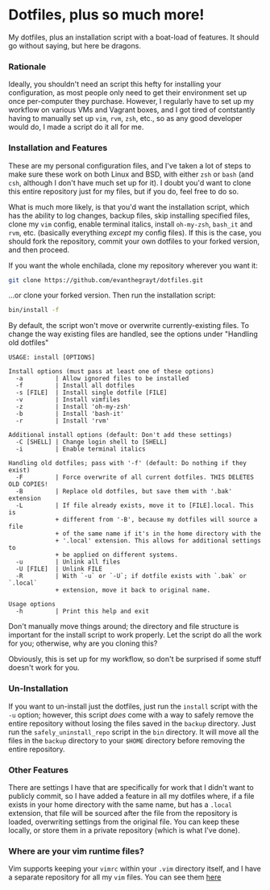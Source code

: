 # Dotfiles, plus so much more!
My dotfiles, plus an installation script with a boat-load of features. It should go without saying, but here be dragons.

### Rationale
Ideally, you shouldn't need an script this hefty for installing your
configuration, as most people only need to get their environment set up once
per-computer they purchase. However, I regularly have to set up my workflow on
various VMs and Vagrant boxes, and I got tired of contstantly having to manually
set up `vim`, `rvm`, `zsh`, etc., so as any good developer would do, I made a
script do it all for me.

### Installation and Features
These are my personal configuration files, and I've taken a lot of steps to make
sure these work on both Linux and BSD, with either `zsh` or `bash` (and `csh`,
although I don't have much set up for it). I doubt you'd want to clone this
entire repository just for my files, but if you do, feel free to do so.

What is much more likely, is that you'd want the installation script, which has
the ability to log changes, backup files, skip installing specified files, clone
my `vim` config, enable terminal italics, install `oh-my-zsh`, `bash_it` and
`rvm`, etc. (basically everything *except* my config files). If this is the
case, you should fork the repository, commit your own dotfiles to your forked
version, and then proceed.

If you want the whole enchilada, clone my repository wherever you want it:
```sh
git clone https://github.com/evanthegrayt/dotfiles.git
```
...or clone your forked version. Then run the installation script:
```sh
bin/install -f
```

By default, the script won't move or overwrite currently-existing files. To
change the way existing files are handled, see the options under
"Handling old dotfiles"

```
USAGE: install [OPTIONS]

Install options (must pass at least one of these options)
  -a         | Allow ignored files to be installed
  -f         | Install all dotfiles
  -s [FILE]  | Install single dotfile [FILE]
  -v         | Install vimfiles
  -z         | Install 'oh-my-zsh'
  -b         | Install 'bash-it'
  -r         | Install 'rvm'

Additional install options (default: Don't add these settings)
  -C [SHELL] | Change login shell to [SHELL]
  -i         | Enable terminal italics

Handling old dotfiles; pass with '-f' (default: Do nothing if they exist)
  -F         | Force overwrite of all current dotfiles. THIS DELETES OLD COPIES!
  -B         | Replace old dotfiles, but save them with '.bak' extension
  -L         | If file already exists, move it to [FILE].local. This is
             + different from '-B', because my dotfiles will source a file
             + of the same name if it's in the home directory with the
             + '.local' extension. This allows for additional settings to
             + be applied on different systems.
  -u         | Unlink all files
  -U [FILE]  | Unlink FILE
  -R         | With `-u` or `-U`; if dotfile exists with `.bak` or `.local`
             + extension, move it back to original name.

Usage options
  -h         | Print this help and exit
```

Don't manually move things around; the directory and file structure is important
for the install script to work properly. Let the script do all the work for you;
otherwise, why are you cloning this?

Obviously, this is set up for my workflow, so don't be surprised if some stuff
doesn't work for you.

### Un-Installation
If you want to un-install just the dotfiles, just run the `install` script with
the `-u` option; however, this script *does* come with a way to safely remove
the entire repository without losing the files saved in the `backup` directory.
Just run the `safely_uninstall_repo` script in the `bin` directory. It will move
all the files in the `backup` directory to your `$HOME` directory before
removing the entire repository.

### Other Features
There are settings I have that are specifically for work that I didn't want
to publicly commit, so I have added a feature in all my dotfiles where, if a
file exists in your home directory with the same name, but has a `.local`
extension, that file will be sourced after the file from the repository is
loaded, overwriting settings from the original file. You can keep these locally,
or store them in a private repository (which is what I've done).

### Where are your vim runtime files?
Vim supports keeping your `vimrc` within your `.vim` directory itself, and I
have a separate repository for all my `vim` files. You can see them
[here](https://github.com/evanthegrayt/vimfiles)

